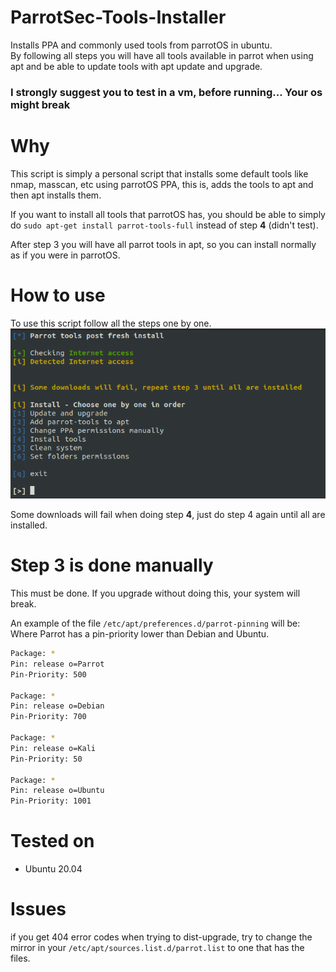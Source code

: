# ParrotSec-Tools-Installer
Installs PPA and commonly used tools from parrotOS in ubuntu.  
By following all steps you will have all tools available in parrot when using apt and be able to update tools with apt update and upgrade.

### **I strongly suggest you to test in a vm, before running... Your os might break**

# Why
This script is simply a personal script that installs some default tools like nmap, masscan, etc using parrotOS PPA, this is, adds the tools to apt and then apt installs them.

If you want to install all tools that parrotOS has, you should be able to simply do `sudo apt-get install parrot-tools-full` instead of step **4** (didn't test).

After step 3 you will have all parrot tools in apt, so you can install normally as if you were in parrotOS.

# How to use
To use this script follow all the steps one by one.  
![Script](script.png)

Some downloads will fail when doing step **4**, just do step 4 again until all are installed.

# Step 3 is done manually
This must be done. If you upgrade without doing this, your system will break.

An example of the file `/etc/apt/preferences.d/parrot-pinning` will be:  
Where Parrot has a pin-priority lower than Debian and Ubuntu.
```bash
Package: *
Pin: release o=Parrot
Pin-Priority: 500

Package: *
Pin: release o=Debian
Pin-Priority: 700

Package: *
Pin: release o=Kali
Pin-Priority: 50

Package: *
Pin: release o=Ubuntu
Pin-Priority: 1001
```

# Tested on
+ Ubuntu 20.04

# Issues

if you get 404 error codes when trying to dist-upgrade, try to change the mirror in your `/etc/apt/sources.list.d/parrot.list` to one that has the files.
